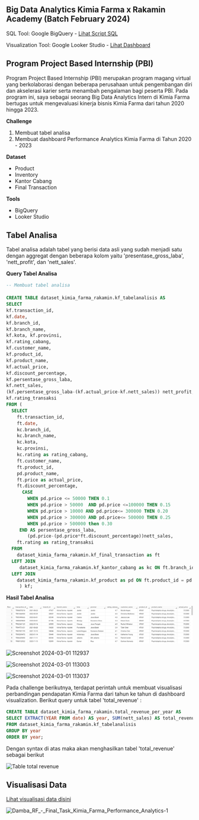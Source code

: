 **Big Data Analytics Kimia Farma x Rakamin Academy (Batch February 2024)**
---
SQL Tool: Google BigQuery - [Lihat Script SQL](https://github.com/dambarizki28/final-task-kimia-farma-bda/blob/main/query-final-task.sql.txt)

Visualization Tool: Google Looker Studio - [Lihat Dashboard](https://lookerstudio.google.com/reporting/9cb4a9bc-55f8-4d86-8017-e49f75694159)


**Program Project Based Internship (PBI)**
---
Program Project Based Internship (PBI) merupakan program magang virtual yang berkolaborasi dengan beberapa perusahaan untuk pengembangan diri dan akselerasi karier serta menambah pengalaman bagi peserta PBI. Pada program ini, saya sebagai seorang Big Data Analytics Intern di Kimia Farma bertugas untuk mengevaluasi kinerja bisnis Kimia Farma dari tahun 2020 hingga 2023.

**Challenge**
1. Membuat tabel analisa
2. Membuat dashboard Performance Analytics Kimia Farma di Tahun 2020 - 2023

**Dataset**
- Product
- Inventory
- Kantor Cabang
- Final Transaction

**Tools**
- BigQuery
- Looker Studio


**Tabel Analisa**
---
Tabel analisa adalah tabel yang berisi data asli yang sudah menjadi satu dengan aggregat dengan beberapa kolom yaitu 'presentase_gross_laba', 'nett_profit', dan 'nett_sales'. 

**Query Tabel Analisa**


```sql
-- Membuat tabel analisa

CREATE TABLE dataset_kimia_farma_rakamin.kf_tabelanalisis AS
SELECT
kf.transaction_id,
kf.date, 
kf.branch_id, 
kf.branch_name, 
kf.kota, kf.provinsi, 
kf.rating_cabang, 
kf.customer_name, 
kf.product_id, 
kf.product_name, 
kf.actual_price, 
kf.discount_percentage,
kf.persentase_gross_laba,
kf.nett_sales,
(kf.persentase_gross_laba-(kf.actual_price-kf.nett_sales)) nett_profit, 
kf.rating_transaksi
FROM ( 
  SELECT
    ft.transaction_id,
    ft.date,
    kc.branch_id,
    kc.branch_name,
    kc.kota,
    kc.provinsi,
    kc.rating as rating_cabang,
    ft.customer_name,
    ft.product_id,
    pd.product_name,
    ft.price as actual_price,
    ft.discount_percentage,
      CASE
        WHEN pd.price <= 50000 THEN 0.1
        WHEN pd.price > 50000  AND pd.price <=100000 THEN 0.15
        WHEN pd.price > 10000 AND pd.price<= 300000 THEN 0.20
        WHEN pd.price > 300000 AND pd.price<= 500000 THEN 0.25
        WHEN pd.price > 500000 then 0.30
     END AS persentase_gross_laba,
        (pd.price-(pd.price*ft.discount_percentage))nett_sales,
    ft.rating as rating_transaksi
  FROM
    dataset_kimia_farma_rakamin.kf_final_transaction as ft
  LEFT JOIN
     dataset_kimia_farma_rakamin.kf_kantor_cabang as kc ON ft.branch_id = kc.branch_id
  LEFT JOIN
    dataset_kimia_farma_rakamin.kf_product as pd ON ft.product_id = pd.product_id
     ) kf;
```

**Hasil Tabel Analisa**

![Tabel Analisa 1](https://github.com/fitriamaliaa/Big_Data_Analysis-Kimia_Farma_Business_Performance-Project_Based_Internship/blob/main/assets/Tabel%20Analisa%201.png)

![Screenshot 2024-03-01 112937](https://github.com/dambarizki28/final-task-kimia-farma-bda/assets/161567903/86f5607e-165a-4f6e-aadf-acec54ef904b)

![Screenshot 2024-03-01 113003](https://github.com/dambarizki28/final-task-kimia-farma-bda/assets/161567903/789c516f-9c71-4c1b-b08f-74ca826d1907)

![Screenshot 2024-03-01 113037](https://github.com/dambarizki28/final-task-kimia-farma-bda/assets/161567903/f2e9c40b-f259-4083-9efd-6a7164ecb60a)

Pada challenge berikutnya, terdapat perintah untuk membuat visualisasi perbandingan pendapatan Kimia Farma dari tahun ke tahun di dashboard visualization. Berikut query untuk tabel 'total_revenue' :
```sql
CREATE TABLE dataset_kimia_farma_rakamin.total_revenue_per_year AS
SELECT EXTRACT(YEAR FROM date) AS year, SUM(nett_sales) AS total_revenue
FROM dataset_kimia_farma_rakamin.kf_tabelanalisis
GROUP BY year
ORDER BY year;
```

Dengan syntax di atas maka akan menghasilkan tabel 'total_revenue' sebagai berikut

![Table total revenue](https://github.com/dambarizki28/final-task-kimia-farma-bda/assets/161567903/b8a93733-ea17-4662-84b0-a8c0a7432596)



Visualisasi Data
---

[Lihat visualisasi data disini](https://lookerstudio.google.com/reporting/9cb4a9bc-55f8-4d86-8017-e49f75694159)

![Damba_RF_-_Final_Task_Kimia_Farma_Performance_Analytics-1](https://github.com/dambarizki28/final-task-kimia-farma-bda/assets/161567903/cc17accd-fa4e-4b36-a9e9-f3692d181125)
